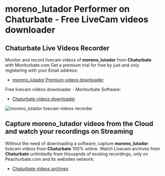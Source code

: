 # moreno_lutador Performer on Chaturbate - Free LiveCam videos downloader

## Chaturbate Live Videos Recorder

Monitor and record livecam videos of **moreno_lutador** from **Chaturbate** with Moniturbate.com
Get a premium trial for free by just and only registering with your Email address:
* [moreno_lutador Premium videos downloader](https://moniturbate.com/request-demo-licence-key.html)

Free livecam videos downloader - Moniturbate Software:
* [Chaturbate videos downloader](https://moniturbate.com/moniturbate-download-software.html)

![moreno_lutador livecam videos recorder](https://peachurnet.com/templates/moniturbate-software.png)


## Capture moreno_lutador videos from the Cloud and watch your recordings on Streaming

Without the need of downloading a software, capture **moreno_lutador** livecam videos from **Chaturbate** 100% online.
Watch Livecam archives from **Chaturbate** unlimitedly from thousands of existing recordings, only on Peachurbate.com and its websites network:
* [Chaturbate videos archives](https://peachurnet.com/)